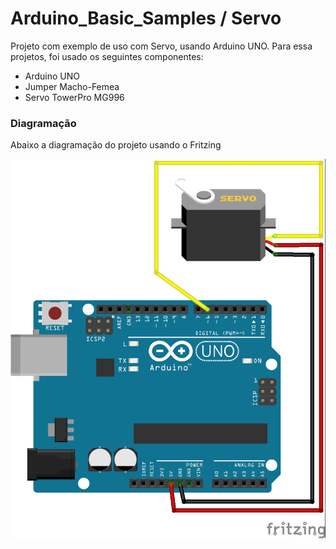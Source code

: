 # Arduino_Basic_Samples / Servo
Projeto com exemplo de uso com Servo, usando Arduino UNO. Para essa projetos, foi usado os seguintes componentes:

 - Arduino UNO
 - Jumper Macho-Femea
 - Servo TowerPro MG996

 ### Diagramação

Abaixo a diagramação do projeto usando o Fritzing

![](https://github.com/EduAraujoDev/Arduino_Basic_Samples/blob/master/Servo/Servo.jpg?raw=true)